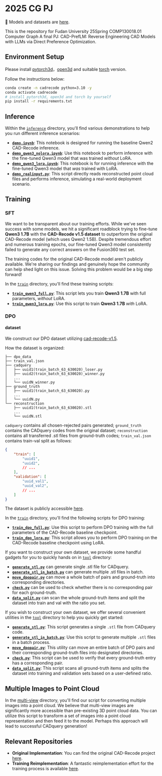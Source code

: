 # 2025 CG PJ

🤗 Models and datasets are [here](https://huggingface.co/ljbro/2025CG).

This is the repository for Fudan University 25Spring COMP130018.01 Computer Graph A final PJ: CAD-PrefLM: Reverse Engineering CAD Models with LLMs via Direct Preference Optimization.

## Environment Setup

Please install [pytorch3d](https://github.com/facebookresearch/pytorch3d/blob/main/INSTALL.md)，[open3d](https://pypi.org/project/open3d/) and suitable [torch](https://pytorch.org/get-started/locally/) version.

Follow the instructions below: 

```bash
conda create -n cadrecode python=3.10 -y
conda activate cadrecode
# install pytorch3d, open3d and torch by yourself
pip install -r requirements.txt
```

## Inference

Within the [`inference`](./inference/) directory, you'll find various demonstrations to help you run different inference scenarios:

- **[`demo.ipynb`](./inference/demo.ipynb)**: This notebook is designed for running the baseline Qwen2 CAD-Recode inference.
- **[`demo_qwen3_nolora.ipynb`](./inference/demo_qwen3_nolora.ipynb)**: Use this notebook to perform inference with the fine-tuned Qwen3 model that was trained *without* LoRA.
- **[`demo_qwen3_lora.ipynb`](./inference/demo_qwen3_lora.ipynb)**: This notebook is for running inference with the fine-tuned Qwen3 model that *was* trained with LoRA.
- **[`demo_realinput.py`](./inference/demo_realinput.py)**: This script directly reads reconstructed point cloud files and performs inference, simulating a real-world deployment scenario.


## Training

### SFT

We want to be transparent about our training efforts. While we've seen success with some models, we hit a significant roadblock trying to fine-tune **Qwen3 1.7B** with the **CAD-Recode v1.5 dataset** to outperform the original CAD-Recode model (which uses Qwen2 1.5B). Despite tremendous effort and numerous training epochs, our fine-tuned Qwen3 model consistently failed to generate any correct answers on the Fusion360 test set.

The training codes for the original CAD-Recode model aren't publicly available. We're sharing our findings and genuinely hope the community can help shed light on this issue. Solving this problem would be a big step forward!



In the [`train`](./train/) directory, you'll find these training scripts:

- **[`train_qwen3_full.py`](./train/train_qwen3_full.py)**: This script lets you train **Qwen3 1.7B** with full parameters, *without* LoRA.
- **[`train_qwen3_lora.py`](./train/train_qwen3_lora.py)**: Use this script to train **Qwen3 1.7B** *with* LoRA.




### DPO


#### dataset

We construct our DPO dataset utilizing [cad-recode-v1.5](https://huggingface.co/datasets/filapro/cad-recode-v1.5).

How the dataset is organized:


```
├── dpo_data
├── train_val.json
├── cadquery
│   ├── uuid1(train_batch_63_630020)_loser.py
│   ├── uuid2(train_batch_63_630020)_winner.py
│   ...
│   └── uuidN_winner.py
├── ground_truth
│   ├── uuid1(train_batch_63_630020).py
│   ...
│   └── uuidN.py
└── reconstruction
    ├── uuid1(train_batch_63_630020).stl
    ...
    └── uuidN.stl
```

`cadquery` contains all chosen-rejected pairs generated; `ground_truth` contains the CADquery codes from the original dataset; `reconstruction` contains all transferred .stl files from ground-truth codes; `train_val.json`  contains train-val split as follows:

```json
{
    "train": [
        "uuid1",
        "uuid2",
        // ...
    ],
    "validation": [
        "uuid_val1",
        "uuid_val2",
        // ...
    ]
}
```

The dataset is publicly accessible [here](https://huggingface.co/ljbro/2025CG).

In the [`train`](./train/) directory, you'll find the following scripts for DPO training:
- **[`train_dpo_full.py`](./train/train_dpo_full.py)**: Use this script to perform DPO training with the full parameters of the CAD-Recode baseline checkpoint.
- **[`train_dpo_lora.py`](./train/train_dpo_full.py)**: This script allows you to perform DPO training on the CAD-Recode baseline checkpoint using LoRA.

If you want to construct your own dataset, we provide some handful gadgets for you to quickly hands on in [`tool`](./tool/) directory:
- **[`generate_stl.py`](./tool/generate_stl.py)** can generate single .stl file for CADquery.
- **[`generate_stl_in_batch.py`](./tool/generate_stl_in_batch.py)** can generate multiple .stl files in batch.
- **[`move_dpopair.py`](./tool/move_dpopair.py)** can move a whole batch of pairs and ground-truth into corresponding directories.
- **[`check.py`](./tool/check.py)** can be used to check whether there is no corresponding pair for each ground-truth.
- **[`data_split.py`](./tool/data_split.py)**
 can scan the whole ground-truth items and split the dataset into train and val with the ratio you set.

If you wish to construct your own dataset, we offer several convenient utilities in the [`tool`](./tool/) directory to help you quickly get started:

- **[`generate_stl.py`](./tool/generate_stl.py)**: This script generates a single `.stl` file from CADquery code.
- **[`generate_stl_in_batch.py`](./tool/generate_stl_in_batch.py)**: Use this script to generate multiple `.stl` files in a batch process.
- **[`move_dpopair.py`](./tool/move_dpopair.py)**: This utility can move an entire batch of DPO pairs and their corresponding ground-truth files into designated directories.
- **[`check.py`](./tool/check.py)**: This script can be used to verify that every ground-truth entry has a corresponding pair.
- **[`data_split.py`](./tool/data_split.py)**: This script scans all ground-truth items and splits the dataset into training and validation sets based on a user-defined ratio.

## Multiple Images to Point Cloud

In the [multi-view](./multi-view/) directory, you'll find our script for converting multiple images into a point cloud. We believe that multi-view images are significantly more accessible than pre-existing 3D point cloud data. You can utilize this script to transform a set of images into a point cloud representation and then feed it to the model. Perhaps this approach will lead to successful CADquery generation!


## Relevant Repositories

- **Original Implementation**: You can find the original CAD-Recode project [here](https://github.com/filaPro/cad-recode/tree/main?tab=readme-ov-file).
- **Training Reimplementation**: A fantastic reimplementation effort for the training process is available [here](https://github.com/kakukakujirori/cad-recode?tab=readme-ov-file).
